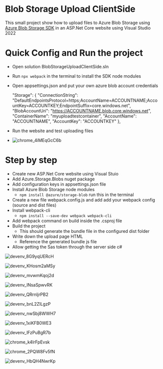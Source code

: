 # Blob Storage Upload ClientSide

This small project show how to upload files to Azure Blob Storage using [Azure Blob Storage SDK](https://learn.microsoft.com/en-us/javascript/api/@azure/storage-blob/?view=azure-node-latest) in an ASP.Net Core website using Visual Studio 2022


# Quick Config and Run the project

- Open solution BlobStorageUploadClientSide.sln
- Run `npx webpack` in the terminal to install the SDK node modules
- Open appsettings.json and put your own azure blob account credentials

    "Storage": {
            "ConnectionString": "DefaultEndpointsProtocol=https;AccountName=ACCOUNTNAME;AccountKey=ACCOUNTKEY;EndpointSuffix=core.windows.net",
            "BlobAccountUri": "https://ACCOUNTNAME.blob.core.windows.net",
            "ContainerName": "myuploadtestcontainer",
            "AccountName": "ACCOUNTNAME",
            "AccountKey": "ACCOUNTKEY"
          },
- Run the website and test uploading files
- ![chrome_4iMEqGcC6b](https://user-images.githubusercontent.com/660190/216196872-ac3c568b-9a76-4826-93bd-4467efe9efa4.png)


# Step by step
- Create new ASP.Net Core website using Visual Stuio
- Add Azure.Storage.Blobs nuget package
- Add configuration keys in appsettings.json file
- Install Azure Blob Storage node modules
	- `npm install @azure/storage-blob` run this in the terminal
- Create a new file webpack.config.js and add add your webpack config (source and dist files)
- Install webpack-cli
	- `npm install --save-dev webpack webpack-cli`
- Add webpack command on build inside the .csproj file
- Build the project
	- This should generate the bundle file in the configured dist folder
- Write down the upload page HTML
	- Reference the generated bundle js file
- Allow getting the Sas token through the server side c#

![devenv_8G9yqUERcH](https://user-images.githubusercontent.com/660190/216196220-f0344ea9-deb5-4e2e-bb6b-569da561ca94.png)

![devenv_KHosm2aMSy](https://user-images.githubusercontent.com/660190/216196283-de37111a-ae66-4c2c-9d94-5e0f11c4a2f9.png)

![devenv_mvwmKqoj2d](https://user-images.githubusercontent.com/660190/216196317-65e748c6-2cd0-4abe-8fe1-e7f356af6fa2.png)

![devenv_INsaSpwvRK](https://user-images.githubusercontent.com/660190/216196349-d369c265-ac36-4f49-a954-e86ae891a4f8.png)

![devenv_QRrnljrPB2](https://user-images.githubusercontent.com/660190/216196397-baefabab-656d-41e5-8e39-22257ada263c.png)

![devenv_bnL2ZlLgzP](https://user-images.githubusercontent.com/660190/216196431-5b06831c-501b-4196-8035-36ad7b058305.png)

![devenv_nwSbj8WWH7](https://user-images.githubusercontent.com/660190/216196455-c91caa6d-05b0-45f7-98a8-a1db8baf5eb4.png)

![devenv_1xiKFB0WE3](https://user-images.githubusercontent.com/660190/216196480-79dc9238-19ac-4c30-9130-b22baa9c4aa5.png)

![devenv_lFzPuBgR7b](https://user-images.githubusercontent.com/660190/216196504-ab94cb8f-0066-41eb-871a-fc035258ba9e.png)

![chrome_k4lrFpEvsk](https://user-images.githubusercontent.com/660190/216196519-fee011a8-4aae-4a1a-a242-db4a684f791e.png)

![chrome_2PQW8Fv5fN](https://user-images.githubusercontent.com/660190/216196542-da610162-0ec5-40eb-a729-844910aec7fa.png)

![devenv_HbQH4NwrKp](https://user-images.githubusercontent.com/660190/216196572-48742ac3-4fc2-463b-ab73-c68d52c500ab.png)




